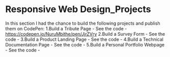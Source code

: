 # Responsive Web Design_Projects
In this section I had the chance to build the following projects and publish them on CodePen:
1.Build a Tribute Page - See the code - https://codepen.io/NuruMbithe/pen/JjrZVry
2.Build a Survey Form - See the code - 
3.Build a Product Landing Page - See the code - 
4.Build a Technical Documentation Page - See the code - 
5.Build a Personal Portfolio Webpage - See the code - 

